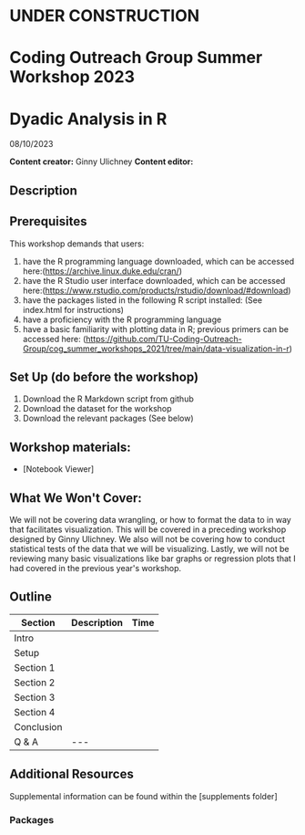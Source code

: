 # UNDER CONSTRUCTION
# Coding Outreach Group Summer Workshop 2023
# Dyadic Analysis in R
08/10/2023

__**Content creator:**__ Ginny Ulichney
__**Content editor:**__ 

## Description
  

## Prerequisites
This workshop demands that users:
1. have the R programming language downloaded, which can be accessed here:(https://archive.linux.duke.edu/cran/)
2. have the R Studio user interface downloaded, which can be accessed here:(https://www.rstudio.com/products/rstudio/download/#download)
3. have the packages listed in the following R script installed: (See index.html for instructions)
4. have a proficiency with the R programming language
5. have a basic familiarity with plotting data in R; previous primers can be accessed here: (https://github.com/TU-Coding-Outreach-Group/cog_summer_workshops_2021/tree/main/data-visualization-in-r) 

## Set Up (do before the workshop)
1. Download the R Markdown script from github
2. Download the dataset for the workshop
3. Download the relevant packages (See below)
    
## Workshop materials:
- [Notebook Viewer]

## What We Won't Cover:
We will not be covering data wrangling, or how to format the data to in way that facilitates visualization. This will be covered in a preceding workshop designed by Ginny Ulichney. We also will not be covering how to conduct statistical tests of the data that we will be visualizing. Lastly, we will not be reviewing many basic visualizations like bar graphs or regression plots that I had covered in the previous year's workshop.  

## Outline
| Section | Description | Time |
| --- | --- | --- |
| Intro | | |
| Setup |  |  |
| Section 1 |  |  |
| Section 2 |  |  |
| Section 3 |  |  |
| Section 4 |  |  |
| Conclusion |  |  |
| Q & A | --- |  |

## Additional Resources
Supplemental information can be found within the [supplements folder]

### Packages
